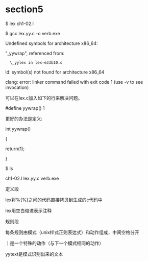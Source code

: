 # section5

$ lex ch1-02.l

$ gcc lex.yy.c -o verb.exe

Undefined symbols for architecture x86\_64:

"\_yywrap", referenced from:

```
  \_yylex in lex-e33b10.o
```

ld: symbol\(s\) not found for architecture x86\_64

clang: error: linker command failed with exit code 1 \(use -v to see invocation\)

可以在lex.c加入如下的行来解决问题。

\#define yywrap\(\)  1

更好的办法是定义:

int yywrap\(\)

{

return\(1\);

}

$ ls

ch1-02.l    lex.yy.c    verb.exe

定义段

lex将%{%}之间的代码直接拷贝到生成的c代码中

lex用空白缩进表示注释

规则段

每条规则由模式（unix样式正则表达式）和动作组成，中间空格分开

｜是一个特殊的动作（与下一个模式相同的动作）

yytext是模式识别出来的文本



